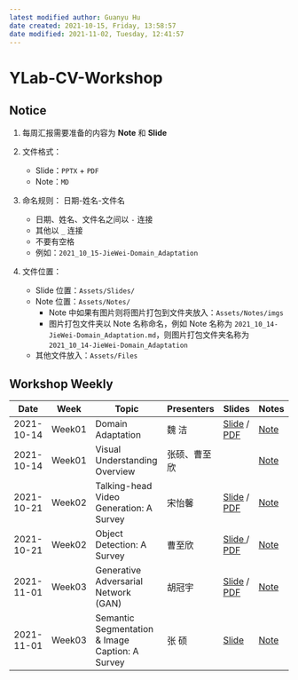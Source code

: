 ```yaml
---
latest modified author: Guanyu Hu
date created: 2021-10-15, Friday, 13:58:57
date modified: 2021-11-02, Tuesday, 12:41:57
---
```


# YLab-CV-Workshop

## Notice

1. 每周汇报需要准备的内容为 **Note** 和 **Slide**

2. 文件格式：
	- Slide：`PPTX` + `PDF`
	- Note：`MD`

3. 命名规则： 日期-姓名-文件名
	- 日期、姓名、文件名之间以 `-` 连接
	- 其他以 `_` 连接
	- 不要有空格
	- 例如：`2021_10_15-JieWei-Domain_Adaptation`

4. 文件位置：
	- Slide 位置：`Assets/Slides/`
	- Note 位置：`Assets/Notes/`
		- Note 中如果有图片则将图片打包到文件夹放入：`Assets/Notes/imgs`
		- 图片打包文件夹以 Note 名称命名，例如 Note 名称为 `2021_10_14-JieWei-Domain_Adaptation.md`，则图片打包文件夹名称为 `2021_10_14-JieWei-Domain_Adaptation`
	- 其他文件放入：`Assets/Files`

## Workshop Weekly

| Date       | Week   | Topic                                           | Presenters | Slides                                                                                   | Notes                                                                          |
| ---------- | ------ | ----------------------------------------------- | ---------- | ---------------------------------------------------------------------------------------- | ------------------------------------------------------------------------------ |
| 2021-10-14 | Week01 | Domain Adaptation                               | 魏 洁        | [Slide](Assets/Slides/2021_10_14-JieWei-Domain_Adaptation.pptx) / [PDF]()                | [Note](Assets/Notes/2021_10_14-JieWei-Domain_Adaptation.md)                    |
| 2021-10-14 | Week01 | Visual Understanding Overview                   | 张硕、曹至欣     |                                                                                          | [Note](Assets/Notes/2021_10_14-ZhangShuo_Cao-Visual_Understanding_Overview.md) |
| 2021-10-21 | Week02 | Talking-head Video Generation: A Survey         | 宋怡馨        | [Slide](Assets/Slides/2021_10_21-YixinSong-Talking_Head_Generation.pptx) / [PDF]()       | [Note](Assets/Notes/2021_10_21-YixinSong-Talking_Head_Generation.md)           |
| 2021-10-21 | Week02 | Object Detection: A Survey                      | 曹至欣        | [Slide ](Assets/Slides/2021_10_21-ZhixinCao-Object_Detection_A_Survey.pptx) / [PDF]()    | [Note](Assets/Notes/2021_10_21-ZhixinCao-Object_Detection_A_survey.md)         |
| 2021-11-01 | Week03 | Generative Adversarial Network (GAN)            | 胡冠宇        | [Slide](Assets/Slides/2021_11_01-GuanyuHu-Generative_Adversarial_Network.pptx) / [PDF]() | [Note](Assets/Notes/2021_11_01-GuanyuHu-Generative_Adversarial_Network.md)     |
| 2021-11-01 | Week03 | Semantic Segmentation & Image Caption: A Survey | 张 硕        | [Slide ](Assets/Slides/2021_11_1-ZhangShuo-Panoptic_Segmentation_survey.pptx)            | [Note](Assets/Notes/2021_11_1-ZhangShuo-Panoptic_Segmentation_survey.md)       |
